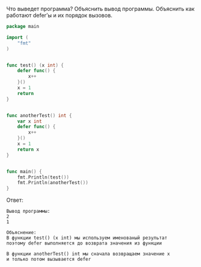 Что выведет программа? Объяснить вывод программы. Объяснить как работают defer’ы и их порядок вызовов.

```go
package main

import (
	"fmt"
)


func test() (x int) {
	defer func() {
		x++
	}()
	x = 1
	return
}


func anotherTest() int {
	var x int
	defer func() {
		x++
	}()
	x = 1
	return x
}


func main() {
	fmt.Println(test())
	fmt.Println(anotherTest())
}
```

Ответ:
```
Вывод программы:
2
1

Объяснение:
В функции test() (x int) мы используем именованый результат
поэтому defer выполняется до возврата значения из функции

В функции anotherTest() int мы сначала возвращаем значение x
и только потом вызывается defer
```
